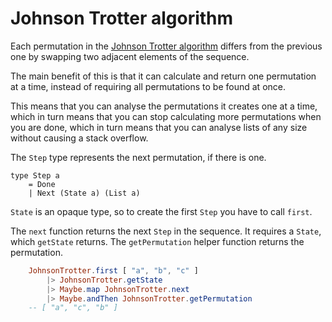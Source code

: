 # Johnson Trotter algorithm

Each permutation in the [Johnson Trotter algorithm](https://en.wikipedia.org/wiki/Steinhaus%E2%80%93Johnson%E2%80%93Trotter_algorithm) differs from the previous one by swapping two adjacent elements of the sequence.

The main benefit of this is that it can calculate and return one permutation at a time, instead of requiring all permutations to be found at once.

This means that you can analyse the permutations it creates one at a time, which in turn means that you can stop calculating more permutations when you are done, which in turn means that you can analyse lists of any size without causing a stack overflow.

The `Step` type represents the next permutation, if there is one.

```
type Step a
    = Done
    | Next (State a) (List a)
```

`State` is an opaque type, so to create the first `Step` you have to call `first`.

The `next` function returns the next `Step` in the sequence. It requires a `State`, which `getState` returns. The `getPermutation` helper function returns the permutation.

```elm
    JohnsonTrotter.first [ "a", "b", "c" ]
        |> JohnsonTrotter.getState
        |> Maybe.map JohnsonTrotter.next
        |> Maybe.andThen JohnsonTrotter.getPermutation
    -- [ "a", "c", "b" ]
```
